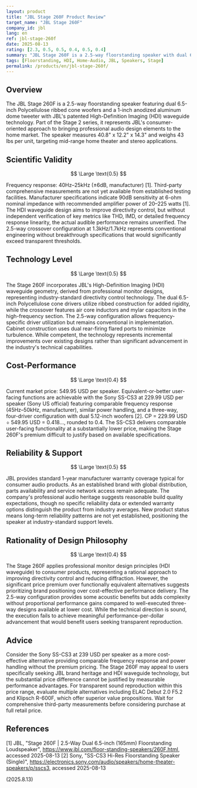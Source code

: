 ```yaml
---
layout: product
title: "JBL Stage 260F Product Review"
target_name: "JBL Stage 260F"
company_id: jbl
lang: en
ref: jbl-stage-260f
date: 2025-08-13
rating: [2.3, 0.5, 0.5, 0.4, 0.5, 0.4]
summary: "JBL Stage 260F is a 2.5-way floorstanding speaker with dual 6.5-inch woofers and HDI waveguide technology, offering modest performance at a premium price point."
tags: [Floorstanding, HDI, Home-Audio, JBL, Speakers, Stage]
permalink: /products/en/jbl-stage-260f/
---
```

## Overview

The JBL Stage 260F is a 2.5-way floorstanding speaker featuring dual 6.5-inch Polycellulose ribbed cone woofers and a 1-inch anodized aluminum dome tweeter with JBL's patented High-Definition Imaging (HDI) waveguide technology. Part of the Stage 2 series, it represents JBL's consumer-oriented approach to bringing professional audio design elements to the home market. The speaker measures 40.8" x 12.2" x 14.3" and weighs 43 lbs per unit, targeting mid-range home theater and stereo applications.

## Scientific Validity

$$ \Large \text{0.5} $$

Frequency response: 40Hz–25kHz (±6dB, manufacturer) [1]. Third-party comprehensive measurements are not yet available from established testing facilities. Manufacturer specifications indicate 90dB sensitivity at 6-ohm nominal impedance with recommended amplifier power of 20–225 watts [1]. The HDI waveguide design aims to improve directivity control, but without independent verification of key metrics like THD, IMD, or detailed frequency response linearity, the actual audible performance remains unverified. The 2.5-way crossover configuration at 1.3kHz/1.7kHz represents conventional engineering without breakthrough specifications that would significantly exceed transparent thresholds.

## Technology Level

$$ \Large \text{0.5} $$

The Stage 260F incorporates JBL's High-Definition Imaging (HDI) waveguide geometry, derived from professional monitor designs, representing industry-standard directivity control technology. The dual 6.5-inch Polycellulose cone drivers utilize ribbed construction for added rigidity, while the crossover features air core inductors and mylar capacitors in the high-frequency section. The 2.5-way configuration allows frequency-specific driver utilization but remains conventional in implementation. Cabinet construction uses dual rear-firing flared ports to minimize turbulence. While competent, the technology represents incremental improvements over existing designs rather than significant advancement in the industry's technical capabilities.

## Cost-Performance

$$ \Large \text{0.4} $$

Current market price: 549.95 USD per speaker. Equivalent-or-better user-facing functions are achievable with the Sony SS-CS3 at 229.99 USD per speaker (Sony US official) featuring comparable frequency response (45Hz–50kHz, manufacturer), similar power handling, and a three-way, four-driver configuration with dual 5.12-inch woofers [2]. CP = 229.99 USD ÷ 549.95 USD = 0.418..., rounded to 0.4. The SS-CS3 delivers comparable user-facing functionality at a substantially lower price, making the Stage 260F's premium difficult to justify based on available specifications.

## Reliability & Support

$$ \Large \text{0.5} $$

JBL provides standard 1-year manufacturer warranty coverage typical for consumer audio products. As an established brand with global distribution, parts availability and service network access remain adequate. The company's professional audio heritage suggests reasonable build quality expectations, though no specific reliability data or extended warranty options distinguish the product from industry averages. New product status means long-term reliability patterns are not yet established, positioning the speaker at industry-standard support levels.

## Rationality of Design Philosophy

$$ \Large \text{0.4} $$

The Stage 260F applies professional monitor design principles (HDI waveguide) to consumer products, representing a rational approach to improving directivity control and reducing diffraction. However, the significant price premium over functionally equivalent alternatives suggests prioritizing brand positioning over cost-effective performance delivery. The 2.5-way configuration provides some acoustic benefits but adds complexity without proportional performance gains compared to well-executed three-way designs available at lower cost. While the technical direction is sound, the execution fails to achieve meaningful performance-per-dollar advancement that would benefit users seeking transparent reproduction.

## Advice

Consider the Sony SS-CS3 at 239 USD per speaker as a more cost-effective alternative providing comparable frequency response and power handling without the premium pricing. The Stage 260F may appeal to users specifically seeking JBL brand heritage and HDI waveguide technology, but the substantial price difference cannot be justified by measurable performance advantages. For transparent sound reproduction within this price range, evaluate multiple alternatives including ELAC Debut 2.0 F5.2 and Klipsch R-600F, which offer superior value propositions. Wait for comprehensive third-party measurements before considering purchase at full retail price.

## References

[1] JBL, "Stage 260F | 2.5-Way Dual 6.5-inch (165mm) Floorstanding Loudspeaker", https://www.jbl.com/floor-standing-speakers/260F.html, accessed 2025-08-13
[2] Sony, "SS-CS3 Hi-Res Floorstanding Speaker (Single)", https://electronics.sony.com/audio/speakers/home-theater-speakers/p/sscs3, accessed 2025-08-13

(2025.8.13)